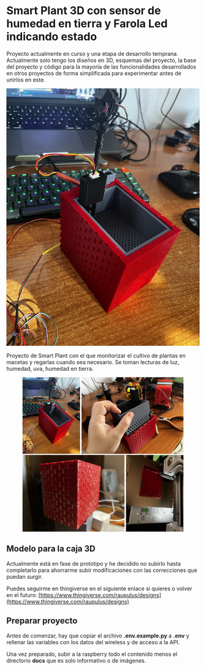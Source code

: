 # Smart Plant 3D con sensor de humedad en tierra y Farola Led indicando estado

Proyecto actualmente en curso y una etapa de desarrollo temprana.
Actualmente solo tengo los diseños en 3D, esquemas del proyecto, la base del proyecto y código para la mayoría de las funcionalidades desarrollados en otros proyectos de forma simplificada para experimentar antes de unirlos en este.

![Imagen del Proyecto](docs/images/1.jpeg "Imagen del Proyecto")

Proyecto de Smart Plant con el que monitorizar el cultivo de plantas en macetas y regarlas cuando sea necesario. Se toman lecturas de luz, humedad, uva, humedad en tierra.

<p align="center">
  <img src="docs/images/1.jpeg" alt="Imagen del Proyecto 1" height="200">
  <img src="docs/images/2.jpeg" alt="Imagen del Proyecto 2" height="200">
  <img src="docs/images/3.jpeg" alt="Imagen del Proyecto 3" height="200">
  <img src="docs/images/4.jpeg" alt="Imagen del Proyecto 4" height="200">
</p>

## Modelo para la caja 3D

Actualmente está en fase de prototipo y he decidido no subirlo hasta completarlo para ahorrarme
subir modificaciones con las correcciones que puedan surgir.

Puedes seguirme en thingiverse en el siguiente enlace si quieres o volver en el futuro:
[https://www.thingiverse.com/raupulus/designs](https://www.thingiverse.com/raupulus/designs)

## Preparar proyecto

Antes de comenzar, hay que copiar el archivo **.env.example.py** a **.env** y rellenar las variables con los datos del wireless y de acceso a la API.

Una vez preparado, subir a la raspberry todo el contenido menos el directorio **docs** que es solo informativo o de imágenes.
